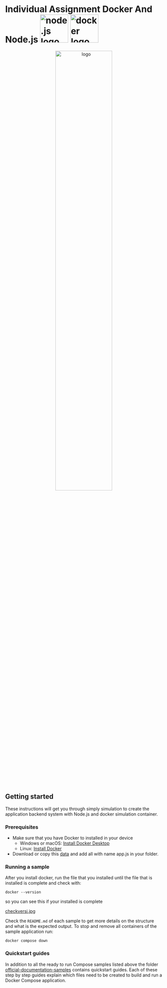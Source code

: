 # Individual Assignment Docker And Node.js <img src="https://img.shields.io/badge/-Node.js-05122A?style=flat&logo=node.js" width="90" alt="node.js logo"> <img src="https://img.shields.io/badge/-Docker-05122A?style=flat&logo=docker" width="90" alt="docker logo">


<p align="center">
  <img src="https://i.morioh.com/2020/01/30/682d7390521c.jpg" width="60%" alt="logo">
</p>

## Getting started

These instructions will get you through simply simulation to create the application backend system
with Node.js and docker simulation container.

### Prerequisites

- Make sure that you have Docker to installed in your device
  - Windows or macOS:
    [Install Docker Desktop](https://www.docker.com/get-started)
  - Linux: [Install Docker](https://www.docker.com/get-started)
- Download or copy this [data](https://gist.github.com/berdoezt/e51718982926f0caa3fcd8ed45111430) and add all with name app.js in your folder.
  
### Running a sample

After you install docker, run the file that you installed until the file that is installed is complete and check with:

```console
docker --version
```

so you can see this if your installed is complete 

[checkversi.jpg](https://i.postimg.cc/XN5Ln4Wf/checkversi.jpg)

Check the `README.md` of each sample to get more details on the structure and
what is the expected output.
To stop and remove all containers of the sample application run:

```console
docker compose down
```

### Quickstart guides

In addition to all the ready to run Compose samples listed above the folder [official-documentation-samples](official-documentation-samples/README.md) contains quickstart guides. Each of these step by step guides explain which files need to be created to build and run a Docker Compose application.

